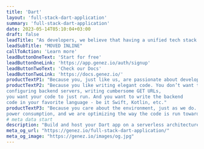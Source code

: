 ```yaml
---
title: 'Dart'
layout: 'full-stack-dart-application'
summary: 'full-stack-dart-application'
date: 2023-05-14T05:10:04+03:00
draft: false
leadTitle: "As developers, we believe that having a unified tech stack is the boost you need to maximize your productivity. Happy coding!"
leadSubTitle: "MOVED INLINE"
callToAction: 'Learn more'
leadButtonOneText: 'Start for free'
leadButtonOneLink: 'https://app.genez.io/auth/signup'
leadButtonTwoText: 'Check our Docs'
leadButtonTwoLink: 'https://docs.genez.io/'
productTextP1: "Because you, just like us, are passionate about developing new apps, new features. You want to bring them to your users as fast as possible. You want to focus on your code, develop, debug, release and iterate fast."
productTextP2: "Because you like writing elegant code. You don’t want to lose time 
configuring backend servers, writing cumbersome GET URLs, 
you want your code to just run. And you want to write the backend 
code in your favorite language - be it Swift, Kotlin, etc."
productTextP3: "Because you care about the environment, just as we do.  We are passionate about 
power consumption, and we are optimizing the way the code is run towards our goal of zero overhead, fastest cold start delay, best CPU and memory resource allocation."
# meta data start
description: "Build and host your Dart app on a serverless architecture with genezio. Unified tech stack, mistake-free code, easy deployment, and more. Start for free!"
meta_og_url: "https://genez.io/full-stack-dart-application/"
meta_og_image: "https://genez.io/images/og.jpg"
---
```


